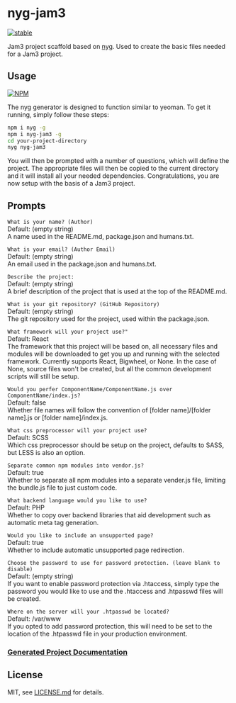 # nyg-jam3

[![stable](http://badges.github.io/stability-badges/dist/stable.svg)](http://github.com/badges/stability-badges)

Jam3 project scaffold based on [nyg](https://www.npmjs.com/package/nyg). Used to create the basic files needed for a Jam3 project.

## Usage

[![NPM](https://nodei.co/npm/nyg-jam3.png)](https://www.npmjs.com/package/nyg-jam3)

The nyg generator is designed to function similar to yeoman. To get it running, simply follow these steps:

```bash
npm i nyg -g
npm i nyg-jam3 -g
cd your-project-directory
nyg nyg-jam3
```

You will then be prompted with a number of questions, which will define the project. The appropriate files will then be copied to the current directory and it will install all your needed dependencies. Congratulations, you are now setup with the basis of a Jam3 project.

## Prompts

`What is your name? (Author)`  
Default: (empty string)  
A name used in the README.md, package.json and humans.txt.

`What is your email? (Author Email)`  
Default: (empty string)  
An email used in the package.json and humans.txt.

`Describe the project:`  
Default: (empty string)  
A brief description of the project that is used at the top of the README.md.

`What is your git repository? (GitHub Repository)`  
Default: (empty string)  
The git repository used for the project, used within the package.json.

`What framework will your project use?"`  
Default: React  
The framework that this project will be based on, all necessary files and modules will be downloaded to get you up and running with the selected framework. Currently supports React, Bigwheel, or None. In the case of None, source files won't be created, but all the common development scripts will still be setup.

`Would you perfer ComponentName/ComponentName.js over ComponentName/index.js?`  
Default: false  
Whether file names will follow the convention of [folder name]/[folder name].js or [folder name]/index.js.

`What css preprocessor will your project use?`  
Default: SCSS  
Which css preprocessor should be setup on the project, defaults to SASS, but LESS is also an option.

`Separate common npm modules into vendor.js?`  
Default: true  
Whether to separate all npm modules into a separate vender.js file, limiting the bundle.js file to just custom code.

`What backend language would you like to use?`  
Default: PHP  
Whether to copy over backend libraries that aid development such as automatic meta tag generation.

`Would you like to include an unsupported page?`  
Default: true  
Whether to include automatic unsupported page redirection.

`Choose the password to use for password protection. (leave blank to disable)`  
Default: (empty string)  
If you want to enable password protection via .htaccess, simply type the password you would like to use and the .htaccess and .htpasswd files will be created.

`Where on the server will your .htpasswd be located?`  
Default: /var/www  
If you opted to add password protection, this will need to be set to the location of the .htpasswd file in your production environment.

### [Generated Project Documentation](templates/base/README.md)

## License

MIT, see [LICENSE.md](http://github.com/Jam3/generator-jam3/blob/master/LICENSE.md) for details.
